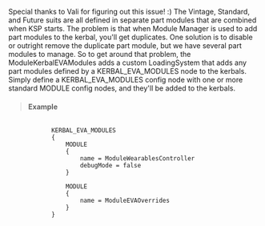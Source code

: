             
Special thanks to Vali for figuring out this issue! :) The Vintage, Standard, and Future suits are all defined in separate part modules that are combined when KSP starts. The problem is that when Module Manager is used to add part modules to the kerbal, you'll get duplicates. One solution is to disable or outright remove the duplicate part module, but we have several part modules to manage. So to get around that problem, the ModuleKerbalEVAModules adds a custom LoadingSystem that adds any part modules defined by a KERBAL_EVA_MODULES node to the kerbals. Simply define a KERBAL_EVA_MODULES config node with one or more standard MODULE config nodes, and they'll be added to the kerbals.
            
            
> #### Example
```

            KERBAL_EVA_MODULES
            {
                MODULE
                {
                    name = ModuleWearablesController
                    debugMode = false
                }
                
                MODULE
                {
                    name = ModuleEVAOverrides
                }
            }
            
```

            
        

